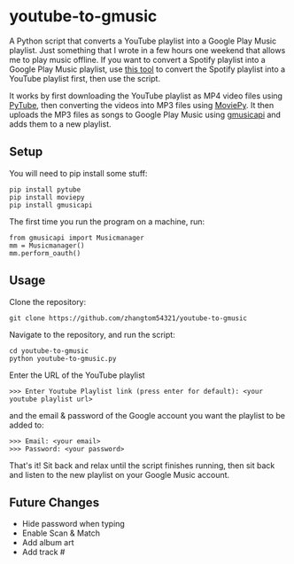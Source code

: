 # youtube-to-gmusic
A Python script that converts a YouTube playlist into a Google Play Music playlist. Just something that I wrote in a few hours one weekend that allows me to play music offline. If you want to convert a Spotify playlist into a Google Play Music playlist, use [this tool](http://www.playlist-converter.net/#/) to convert the Spotify playlist into a YouTube playlist first, then use the script.

It works by first downloading the YouTube playlist as MP4 video files using [PyTube](https://github.com/nficano/pytube), then converting the videos into MP3 files using [MoviePy](https://github.com/Zulko/moviepy). It then uploads the MP3 files as songs to Google Play Music using [gmusicapi](https://github.com/simon-weber/gmusicapi) and adds them to a new playlist.

## Setup
You will need to pip install some stuff:
```
pip install pytube
pip install moviepy
pip install gmusicapi
```
The first time you run the program on a machine, run:
```
from gmusicapi import Musicmanager
mm = Musicmanager()
mm.perform_oauth()
```

## Usage
Clone the repository:
```
git clone https://github.com/zhangtom54321/youtube-to-gmusic
```
Navigate to the repository, and run the script:
```
cd youtube-to-gmusic
python youtube-to-gmusic.py
```
Enter the URL of the YouTube playlist
```
>>> Enter Youtube Playlist link (press enter for default): <your youtube playlist url>
```
and the email & password of the Google account you want the playlist to be added to:
```
>>> Email: <your email>
>>> Password: <your password>
```
That's it! Sit back and relax until the script finishes running, then sit back and listen to the new playlist on your Google Music account.

## Future Changes
- Hide password when typing
- Enable Scan & Match
- Add album art
- Add track #
